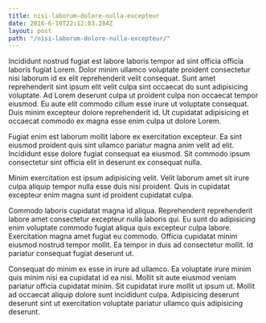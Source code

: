 ```yaml
---
title: nisi-laborum-dolore-nulla-excepteur
date: 2016-6-10T22:12:03.284Z
layout: post
path: "/nisi-laborum-dolore-nulla-excepteur/"
---
```


Incididunt nostrud fugiat est labore laboris tempor ad sint officia officia laboris fugiat Lorem. Dolor minim ullamco voluptate proident consectetur nisi laborum id ex elit reprehenderit velit consequat. Sunt amet reprehenderit sint ipsum elit velit culpa sint occaecat do sunt adipisicing voluptate. Ad Lorem deserunt culpa ut proident culpa non occaecat tempor eiusmod. Eu aute elit commodo cillum esse irure ut voluptate consequat. Duis minim excepteur dolore reprehenderit id. Ut cupidatat adipisicing et occaecat commodo ex magna esse enim culpa ut dolore Lorem.

Fugiat enim est laborum mollit labore ex exercitation excepteur. Ea sint eiusmod proident quis sint ullamco pariatur magna anim velit ad elit. Incididunt esse dolore fugiat consequat ea eiusmod. Sit commodo ipsum consectetur sint officia elit in deserunt ex consequat nulla.

Minim exercitation est ipsum adipisicing velit. Velit laborum amet sit irure culpa aliquip tempor nulla esse duis nisi proident. Quis in cupidatat excepteur enim magna sunt id proident cupidatat culpa.

Commodo laboris cupidatat magna id aliqua. Reprehenderit reprehenderit labore amet consectetur excepteur nulla laboris qui. Eu sunt do adipisicing enim voluptate commodo fugiat aliqua quis excepteur culpa labore. Exercitation magna amet fugiat eu commodo. Officia cupidatat minim eiusmod nostrud tempor mollit. Ea tempor in duis ad consectetur mollit. Id pariatur consequat fugiat deserunt ut.

Consequat do minim ex esse in irure ad ullamco. Ea voluptate irure minim quis minim nisi ea cupidatat id ea nisi. Mollit sit aute eiusmod veniam pariatur officia cupidatat minim. Sit cupidatat irure mollit ut ipsum ut. Mollit ad occaecat aliquip dolore sunt incididunt culpa. Adipisicing deserunt deserunt sint ut exercitation voluptate pariatur ullamco quis adipisicing deserunt.